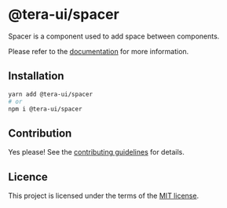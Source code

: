 # @tera-ui/spacer

Spacer is a component used to add space between components.

Please refer to the [documentation](https://nextui.org/docs/components/spacer) for more information.

## Installation

```sh
yarn add @tera-ui/spacer
# or
npm i @tera-ui/spacer
```

## Contribution

Yes please! See the
[contributing guidelines](https://github.com/nextui-org/nextui/blob/master/CONTRIBUTING.md)
for details.

## Licence

This project is licensed under the terms of the
[MIT license](https://github.com/nextui-org/nextui/blob/master/LICENSE).
